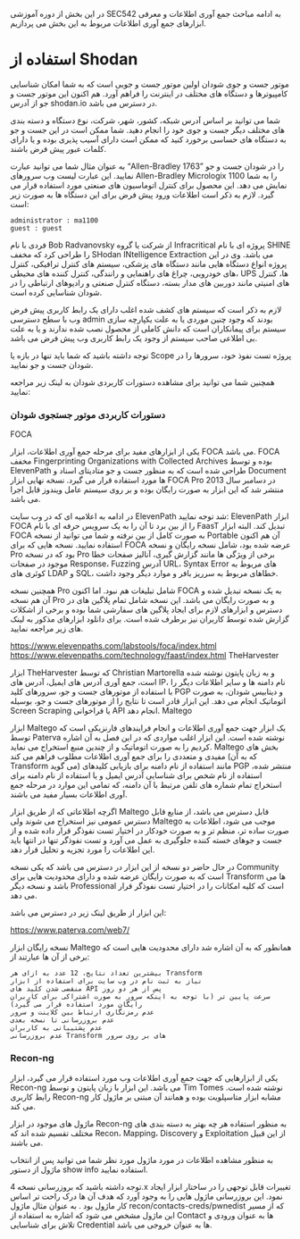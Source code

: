 در این بخش از دوره آموزشی SEC542 به ادامه مباحث جمع آوری اطلاعات و معرفی ابزارهای جمع آوری اطلاعات مربوط به این بخش می پردازیم.

# استفاده از Shodan

موتور جست و جوی شودان اولین موتور جست و جویی است که به شما امکان شناسایی کامپیوترها و دستگاه های مختلف در اینترنت را فراهم آورد. هم اکنون این موتور جست و جو از آدرس shodan.io در دسترس می باشد.

شما می توانید بر اساس آدرس شبکه، کشور، شهر، شرکت، نوع دستگاه و دسته بندی های مختلف دیگر جست و جوی خود را انجام دهید. شما ممکن است در این جست و جو به دستگاه های حساسی برخورد کنید که ممکن است دارای آسیب پذیری بوده و یا دارای کلمات عبور پیش فرض باشند.

به عنوان مثال شما می توانید عبارت “Allen-Bradley 1763” را در شودان جست و جو نمایید. این عبارت لیست وب سرورهای Allen-Bradley Micrologix 1100 را به شما نمایش می دهد. این محصول برای کنترل اتوماسیون های صنعتی مورد استفاده قرار می گیرد. لازم به ذکر است اطلاعات ورود پیش فرض برای این دستگاه ها به صورت زیر است:
```text
administrator : ma1100
guest : guest
```

فردی با نام Bob Radvanovsky از شرکت یا گروه Infracritical پروژه ای با نام SHINE را طراحی کرد که مخفف SHodan INtelligence Extraction می باشد. وی در این پروژه انواع دستگاه هایی مانند دستگاه های پزشکی، سیستم های کنترل ترافیکی، کنترل های خودرویی، چراغ های راهنمایی و رانندگی، کنترل کننده های محیطی، UPS ها، کنترل های امنیتی مانند دوربین های مدار بسته، دستگاه کنترل صنعتی و رادیوهای ارتباطی را در شودان شناسایی کرده است.

لازم به ذکر است که سیستم های کشف شده اغلب دارای یک رابط کاربری پیش فرض وب با سطح دسترسی admin بودند که وجود چنین موردی یا به علت یکپارچه سازی سیستم برای پیمانکاران است که دانش کاملی از محصول نصب شده ندارند و یا به علت بی اطلاعی صاحب سیستم از وجود یک رابط کاربری وب پیش فرض می باشد.

توجه داشته باشید که شما باید تنها در بازه یا Scope پروژه تست نفوذ خود، سرورها را در شودان جست و جو نمایید.

همچنین شما می توانید برای مشاهده دستورات کاربردی شودان به لینک زیر مراجعه نمایید:

### دستورات کاربردی موتور جستجوی شودان
FOCA

یکی از ابزارهای مفید برای مرحله جمع آوری اطلاعات، ابزار FOCA می باشد. FOCA مخفف Fingerprinting Organizations with Collected Archives بوده و توسط ElevenPath طراحی شده است که به منظور جست و جو متادیتای اسناد و Document ها مورد استفاده قرار می گیرد. نسخه نهایی ابزار FOCA Pro در دسامبر سال 2013 منتشر شد که این ابزار به صورت رایگان بوده و بر روی سیستم عامل ویندوز قابل اجرا می باشد.

در ادامه به اعلامیه ای که در وب سایت ElevenPath شد توجه نمایید:
ElevenPath ابزار FOCA را از بین برد تا آن را به یک سرویس حرفه ای با نام FaasT تبدیل کند. البته ابزار FOCA به صورت کامل از بین نرفته و شما می توانید از نسخه Portable آن هم اکنون استفاده نمایید. نسخه هایی که برای FOCA عرضه شده بود، شامل نسخه رایگان و نسخه Pro بود که در نسخه Pro برخی از ویژگی ها مانند گزارش گیری، آنالیز صفحات خطا موجود در صفحات Response، Fuzzing آدرس URL، Syntax Error های مربوط به کوئری های LDAP و SQL، خطاهای مربوط به سرریز بافر و موارد دیگر وجود داشت.

همچنین نسخه Pro شامل تبلیغات هم نبود. اما اکنون FOCA به یک نسخه تبدیل شده و آن هم نسخه Pro و به صورت رایگان می باشد. این نسخه شامل تمام پلاگین های در دسترس و ابزارهای لازم برای ایجاد پلاگین های سفارشی شما بوده و برخی از اشکلات گزارش شده توسط کاربران نیز برطرف شده است. برای دانلود ابزارهای مذکور به لینک های زیر مراجعه نمایید.

https://www.elevenpaths.com/labstools/foca/index.html
https://www.elevenpaths.com/technology/faast/index.html
TheHarvester

ابزار TheHarvester که توسط Christian Martorella و به زبان پایتون نوشته شده است، جمع آوری آدرس های ایمیل، آدرس های IP، نام دامنه ها و سایر اطلاعات دیگر را با استفاده از موتورهای جست و جو، سرورهای کلید PGP و دیتابیس شودان، به صورت اتوماتیک انجام می دهد. این ابزار قادر است تا نتایج را از موتورهای جست و جو، بوسیله Screen Scraping یا فراخوانی API انجام دهد.
Maltego

ابزار Maltego یک ابزار جهت جمع آوری اطلاعات و انجام فرایندهای فارنزیکی است که توسط Paterva نوشته شده است. این ابزار اغلب مواردی که در این فصل به آن اشاره کردیم را به صورت اتوماتیک و از چندین منبع استخراج می نماید. Maltego بخش های مفیدی و متعددی را برای جمع آوری اطلاعات مطلوب فراهم می کند (که به آن Transform می گوید) مانند استفاده از نام دامنه برای بازیابی کلیدهای PGP منتشر شده، استفاده از نام شخص برای شناسایی آدرس ایمیل و یا استفاده از نام دامنه برای استخراج تمام شماره های تلفن مرتبط با آن دامنه، که تمامی این موارد در مرحله جمع آوری اطلاعات بسیار مفید می باشند.

اگرچه اطلاعاتی که از طریق ابزار Maltego قابل دسترس می باشد، از منابع قابل دسترس عمومی نیز استخراج می شوند ولی Maltego موجب می شود، اطلاعات به صورت ساده تر، منظم تر و به صورت خودکار در اختیار تست نفوذگر قرار داده شده و از جست و جوهای خسته کننده جلوگیری به عمل می آورد و تست نفوذگر تنها در انتها باید این اطلاعات را مورد تجزیه و تحلیل قرار دهد.

در حال حاضر دو نسخه از این ابزار در دسترس می باشد که یکی نسخه Community است که به صورت رایگان عرضه شده و دارای محدودیت هایی برای Transform ها می باشد و نسخه دیگر Professional است که کلیه امکانات را در اختیار تست نفوذگر قرار می دهد.

این ابزار از طریق لینک زیر در دسترس می باشد:

https://www.paterva.com/web7/

نسخه رایگان ابزار Maltego همانطور که به آن اشاره شد دارای محدودیت هایی است که برخی از آن ها عبارتند از:

    بیشترین تعداد نتایج، 12 عدد به ازای هر Transform
    نیاز به ثبت نام در وب سایت برای استفاده از ابزار
    منقضی شدن کلید های API پس از هر دو روز
    سرعت پایین تر (با توجه به اینکه سرور به صورت اشتراکی برای کاربران رایگان مورد استفاده قرار می گیرد)
    عدم رمزنگاری ارتباط بین کلاینت و سرور
    عدم بروزرسانی تا نسخه بعدی
    عدم پشتیبانی به کاربران
    عدم بروزرسانی Transform های بر روی سرور

### Recon-ng

یکی از ابزارهایی که جهت جمع آوری اطلاعات وب مورد استفاده قرار می گیرد، ابزار Recon-ng می باشد. این ابزار با زبان پایتون و توسط Tim Tomes نوشته شده است. رابط کاربری Recon-ng مشابه ابزار متاسپلویت بوده و همانند آن مبتنی بر ماژول کار می کند.

ماژول های موجود در ابزار Recon-ng به منظور استفاده هر چه بهتر به دسته بندی های مختلف تقسیم شده اند که Recon، Mapping، Discovery و Exploitation از این قبیل می باشند.

به منظور مشاهده اطلاعات در مورد ماژول مورد نظر شما می توانید پس از انتخاب ماژول از دستور show info استفاده نمایید.

توجه داشته باشید که بروزرسانی نسخه 4.x تغییرات قابل توجهی را در ساختار ابزار ایجاد نمود. این بروزرسانی ماژول هایی را به وجود آورد که هدف آن ها درک راحت تر اساس کار ماژول بود . به عنوان مثال ماژول recon/contacts-creds/pwnedist که از مسیر این ماژول مشخص می شود که اشاره به استفاده از Contact ها به عنوان ورودی و تلاش برای شناسایی Credential ها به عنوان خروجی می باشد. 
